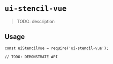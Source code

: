 # `ui-stencil-vue`

> TODO: description

## Usage

```
const uiStencilVue = require('ui-stencil-vue');

// TODO: DEMONSTRATE API
```
